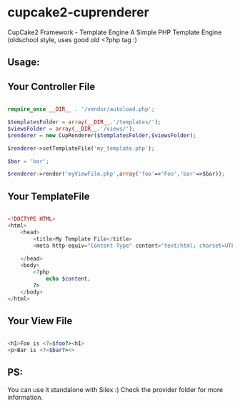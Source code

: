 cupcake2-cuprenderer
==================

CupCake2 Framework - Template Engine
A Simple PHP Template Engine (oldschool style, uses good old <?php tag :)

Usage:
--------------


Your Controller File
--------------

```php

require_once __DIR__ . '/vendor/autoload.php';

$templatesFolder = array(__DIR__.'/templates/');
$viewsFolder = array(__DIR__.'/views/');
$renderer = new CupRenderer($templatesFolder,$viewsFolder);

$renderer->setTemplateFile('my_template.php');

$bar = 'bar';

$renderer->render('myViewFile.php',array('foo'=>'Foo','bar'=>$bar));


```

Your TemplateFile
--------------

```php

<!DOCTYPE HTML>
<html>     
    <head>
        <title>My Template File</title>
        <meta http-equiv="Content-Type" content="text/html; charset=UTF-8" />
        
    </head>
    <body>
        <?php
            echo $content;
        ?>
    </body>
</html>

```


Your View File
--------------

```php

<h1>Foo is <?=$foo?><h1>
<p>Bar is <?=$bar?><>
```

PS:
--------------
You can use it standalone with Silex :)
Check the provider folder for more information.